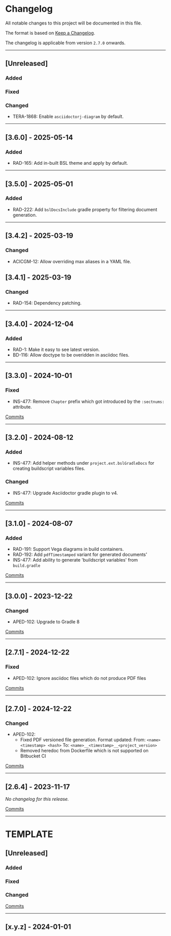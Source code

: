 # Changelog

All notable changes to this project will be documented in this file.

The format is based on [Keep a Changelog](https://keepachangelog.com/en/1.0.0/).

The changelog is applicable from version `2.7.0` onwards.

---

## [Unreleased]

### Added

### Fixed

### Changed

* TERA-1868: Enable `asciidoctorj-diagram` by default.

---

## [3.6.0] - 2025-05-14

### Added

* RAD-165: Add in-built BSL theme and apply by default.

---

## [3.5.0] - 2025-05-01

### Added

* RAD-222: Add `bslDocsInclude` gradle property for filtering document generation.

---

## [3.4.2] - 2025-03-19

### Changed

* ACICGM-12: Allow overriding max aliases in a YAML file.

## [3.4.1] - 2025-03-19

### Changed

* RAD-154: Dependency patching.
---

## [3.4.0] - 2024-12-04

### Added

* RAD-1: Make it easy to see latest version.
* BD-116: Allow doctype to be overidden in asciidoc files.

---

## [3.3.0] - 2024-10-01

### Fixed

* INS-477: Remove `Chapter` prefix which got introduced by the `:sectnums:` attribute.

[Commits](https://github.com/brightsparklabs/gradle-docker/compare/3.2.0...HEAD)

---

## [3.2.0] - 2024-08-12

### Added

* INS-477: Add helper methods under `project.ext.bslGradleDocs` for creating buildscript variables
  files.

### Changed

* INS-477: Upgrade Asciidoctor gradle plugin to v4.

[Commits](https://github.com/brightsparklabs/gradle-docker/compare/3.1.0...3.2.0)

---

## [3.1.0] - 2024-08-07

### Added

* RAD-191: Support Vega diagrams in build containers.
* RAD-192: Add `pdfTimestamped` variant for generated documents'
* INS-477: Add ability to generate 'buildscript variables' from `build.gradle`

[Commits](https://github.com/brightsparklabs/gradle-docker/compare/3.0.0...3.y.z)

---

## [3.0.0] - 2023-12-22

### Changed

* APED-102: Upgrade to Gradle 8

[Commits](https://github.com/brightsparklabs/gradle-docker/compare/2.7.1...3.0.0)

---

## [2.7.1] - 2024-12-22

### Fixed

* APED-102: Ignore asciidoc files which do not produce PDF files

[Commits](https://github.com/brightsparklabs/gradle-docker/compare/2.7.0...2.7.1)

---

## [2.7.0] - 2024-12-22

### Changed

* APED-102:
    * Fixed PDF versioned file generation. Format updated:
        From: `<name> <timestamp> <hash>`
        To:   `<name>__<timestamp>__<project_version>`
    * Removed heredoc from Dockerfile which is not supported on Bitbucket CI

[Commits](https://github.com/brightsparklabs/gradle-docker/compare/2.6.4...2.7.0)

---

## [2.6.4] - 2023-11-17

_No changelog for this release._

[Commits](https://github.com/brightsparklabs/appcli/compare/2.6.3...2.6.4)

---

# TEMPLATE

## [Unreleased]

### Added

### Fixed

### Changed

[Commits](https://github.com/brightsparklabs/gradle-docker/compare/x.y.z...HEAD)

---

## [x.y.z] - 2024-01-01
